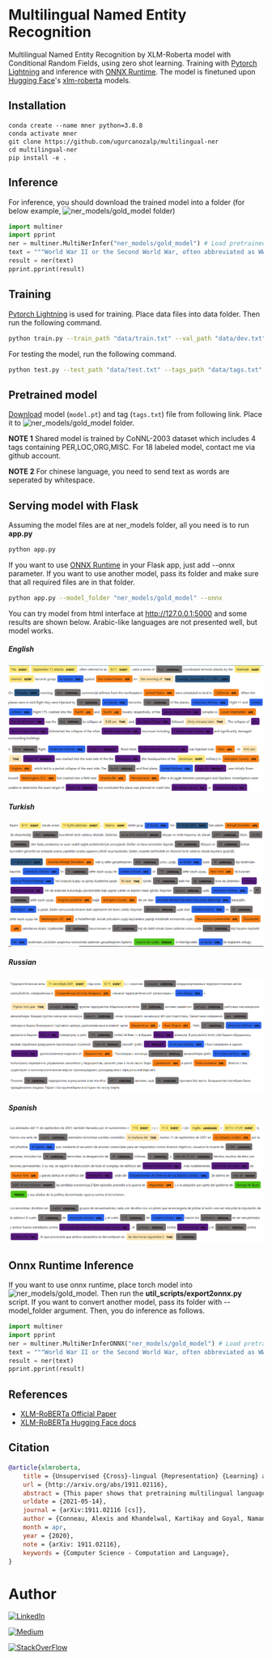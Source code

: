 # Multilingual Named Entity Recognition
Multilingual Named Entity Recognition by XLM-Roberta model with Conditional Random Fields, using zero shot learning. Training with [Pytorch Lightning](https://www.pytorchlightning.ai/) and inference with [ONNX Runtime](https://www.onnxruntime.ai/). The model is finetuned upon [Hugging Face](https://huggingface.co/)'s [xlm-roberta](https://huggingface.co/xlm-roberta-base) models.

## Installation
```
conda create --name mner python=3.8.8
conda activate mner
git clone https://github.com/ugurcanozalp/multilingual-ner
cd multilingual-ner
pip install -e .
```

## Inference
For inference, you should download the trained model into a folder (for below example, 
![ner_models/gold_model](/ner_models/gold_model) folder)
```python
import multiner
import pprint
ner = multiner.MultiNerInfer("ner_models/gold_model") # Load pretrained model.
text = """World War II or the Second World War, often abbreviated as WWII or WW2, was a global war that lasted from 1939 to 1945. It involved the vast majority of the world's countries—including all the great powers—forming two opposing military alliances: the Allies and the Axis. In a state of total war, directly involving more than 100 million personnel from more than 30 countries, the major participants threw their entire economic, industrial, and scientific capabilities behind the war effort, blurring the distinction between civilian and military resources. World War II was the deadliest conflict in human history, resulting in 70 to 85 million fatalities, with more civilians than military personnel killed. Tens of millions of people died due to genocides (including the Holocaust), premeditated death from starvation, massacres, and disease. Aircraft played a major role in the conflict, including in strategic bombing of population centres, the development of nuclear weapons, and the only two uses of such in war. """
result = ner(text)
pprint.pprint(result)
```

## Training
[Pytorch Lightning](https://www.pytorchlightning.ai/) is used for training. Place data files into data folder. Then run the following command.
```bash
python train.py --train_path "data/train.txt" --val_path "data/dev.txt" --test_path "data/test.txt" --tags_path "data/tags.txt" --gpus 1
```
For testing the model, run the following command.
```bash
python test.py --test_path "data/test.txt" --tags_path "data/tags.txt" --gpus 1
```

## Pretrained model
[Download](https://drive.google.com/drive/folders/1JMNN9TJWd2oPAl8db1PX-VvXmZMw9h0z?usp=sharing) model (`model.pt`) and tag (`tags.txt`) file from following link. Place it to ![ner_models/gold_model](/ner_models/gold_model) folder. 

**NOTE 1**
Shared model is trained by CoNNL-2003 dataset which includes 4 tags containing PER,LOC,ORG,MISC. For 18 labeled model, contact me via github account.

**NOTE 2**
 For chinese language, you need to send text as words are seperated by whitespace.

## Serving model with Flask
Assuming the model files are at ner_models folder, all you need is to run **app.py**
```bash
python app.py
```

If you want to use [ONNX Runtime](https://www.onnxruntime.ai/) in your Flask app, just add --onnx parameter. If you want to use another model, pass its folder and make sure that all required files are in that folder.

```bash
python app.py --model_folder "ner_models/gold_model" --onnx 
```

You can try model from html interface at http://127.0.0.1:5000 and some results are shown below. Arabic-like languages are not presented well, but model works. 
##### English
![English](resources/en.png)
##### Turkish
![Turkish](resources/tr.png)
##### Russian
![Russian](resources/ru.png)
##### Spanish
![Spanish](resources/es.png)

## Onnx Runtime Inference
If you want to use onnx runtime, place torch model into ![ner_models/gold_model](/ner_models/gold_model). Then run the **util_scripts/export2onnx.py** script. If you want to convert another model, pass its folder with --model_folder argument. Then, you do inference as follows.

```python
import multiner
import pprint
ner = multiner.MultiNerInferONNX("ner_models/gold_model") # Load pretrained model.
text = """World War II or the Second World War, often abbreviated as WWII or WW2, was a global war that lasted from 1939 to 1945. It involved the vast majority of the world's countries—including all the great powers—forming two opposing military alliances: the Allies and the Axis. In a state of total war, directly involving more than 100 million personnel from more than 30 countries, the major participants threw their entire economic, industrial, and scientific capabilities behind the war effort, blurring the distinction between civilian and military resources. World War II was the deadliest conflict in human history, resulting in 70 to 85 million fatalities, with more civilians than military personnel killed. Tens of millions of people died due to genocides (including the Holocaust), premeditated death from starvation, massacres, and disease. Aircraft played a major role in the conflict, including in strategic bombing of population centres, the development of nuclear weapons, and the only two uses of such in war. """
result = ner(text)
pprint.pprint(result)
```

## References
- [XLM-RoBERTa Official Paper](https://arxiv.org/pdf/1911.02116.pdf)
- [XLM-RoBERTa Hugging Face docs](https://huggingface.co/transformers/model_doc/xlmroberta.html)

## Citation

```bibtex
@article{xlmroberta,
	title = {Unsupervised {Cross}-lingual {Representation} {Learning} at {Scale}},
	url = {http://arxiv.org/abs/1911.02116},
	abstract = {This paper shows that pretraining multilingual language models at scale leads to significant performance gains for a wide range of cross-lingual transfer tasks. We train a Transformer-based masked language model on one hundred languages, using more than two terabytes of filtered CommonCrawl data. Our model, dubbed XLM-R, significantly outperforms multilingual BERT (mBERT) on a variety of cross-lingual benchmarks, including +14.6\% average accuracy on XNLI, +13\% average F1 score on MLQA, and +2.4\% F1 score on NER. XLM-R performs particularly well on low-resource languages, improving 15.7\% in XNLI accuracy for Swahili and 11.4\% for Urdu over previous XLM models. We also present a detailed empirical analysis of the key factors that are required to achieve these gains, including the trade-offs between (1) positive transfer and capacity dilution and (2) the performance of high and low resource languages at scale. Finally, we show, for the first time, the possibility of multilingual modeling without sacrificing per-language performance; XLM-R is very competitive with strong monolingual models on the GLUE and XNLI benchmarks. We will make our code, data and models publicly available.},
	urldate = {2021-05-14},
	journal = {arXiv:1911.02116 [cs]},
	author = {Conneau, Alexis and Khandelwal, Kartikay and Goyal, Naman and Chaudhary, Vishrav and Wenzek, Guillaume and Guzmán, Francisco and Grave, Edouard and Ott, Myle and Zettlemoyer, Luke and Stoyanov, Veselin},
	month = apr,
	year = {2020},
	note = {arXiv: 1911.02116},
	keywords = {Computer Science - Computation and Language},
}
```

# Author

[![LinkedIn](https://img.shields.io/badge/LinkedIn-0077B5?style=for-the-badge&logo=linkedin&logoColor=white)](https://www.linkedin.com/in/ugurcanozalp/)

[![Medium](https://img.shields.io/badge/Medium-12100E?style=for-the-badge&logo=medium&logoColor=white)](https://medium.com/@uurcann94)

[![StackOverFlow](https://img.shields.io/badge/Stack_Overflow-FE7A16?style=for-the-badge&logo=stack-overflow&logoColor=white)](https://stackoverflow.com/users/11985314/u%c4%9fur-can-%c3%96zalp)
